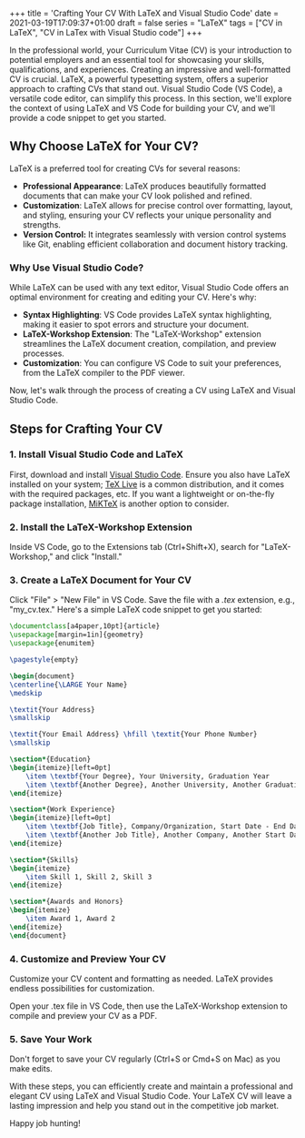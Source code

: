+++
title = 'Crafting Your CV With LaTeX and Visual Studio Code'
date = 2021-03-19T17:09:37+01:00
draft = false
series = "LaTeX"
tags = ["CV in LaTeX", "CV in LaTex with Visual Studio code"]
+++

In the professional world, your Curriculum Vitae (CV) is your introduction to potential employers and an essential tool for showcasing your skills, qualifications, and experiences. Creating an impressive and well-formatted CV is crucial. LaTeX, a powerful typesetting system, offers a superior approach to crafting CVs that stand out. Visual Studio Code (VS Code), a versatile code editor, can simplify this process. In this section, we'll explore the context of using LaTeX and VS Code for building your CV, and we'll provide a code snippet to get you started.

## Why Choose LaTeX for Your CV?

LaTeX is a preferred tool for creating CVs for several reasons:

- **Professional Appearance**: LaTeX produces beautifully formatted documents that can make your CV look polished and refined.
- **Customization**: LaTeX allows for precise control over formatting, layout, and styling, ensuring your CV reflects your unique personality and strengths.
- **Version Control:** It integrates seamlessly with version control systems like Git, enabling efficient collaboration and document history tracking.

### Why Use Visual Studio Code?

While LaTeX can be used with any text editor, Visual Studio Code offers an optimal environment for creating and editing your CV. Here's why:

- **Syntax Highlighting**: VS Code provides LaTeX syntax highlighting, making it easier to spot errors and structure your document.
- **LaTeX-Workshop Extension**: The "LaTeX-Workshop" extension streamlines the LaTeX document creation, compilation, and preview processes.
- **Customization**: You can configure VS Code to suit your preferences, from the LaTeX compiler to the PDF viewer.

Now, let's walk through the process of creating a CV using LaTeX and Visual Studio Code.

## Steps for Crafting Your CV

### 1. Install Visual Studio Code and LaTeX

First, download and install [Visual Studio Code](https://code.visualstudio.com/). Ensure you also have LaTeX installed on your system; [TeX Live](https://tug.org/texlive/) is a common distribution, and it comes with the required packages, etc. If you want a lightweight or on-the-fly package installation, [MiKTeX](https://miktex.org/) is another option to consider.

### 2. Install the LaTeX-Workshop Extension

Inside VS Code, go to the Extensions tab (Ctrl+Shift+X), search for "LaTeX-Workshop," and click "Install."

### 3. Create a LaTeX Document for Your CV

Click "File" > "New File" in VS Code.
Save the file with a _.tex_ extension, e.g., "my_cv.tex."
Here's a simple LaTeX code snippet to get you started:

```latex
\documentclass[a4paper,10pt]{article}
\usepackage[margin=1in]{geometry}
\usepackage{enumitem}

\pagestyle{empty}

\begin{document}
\centerline{\LARGE Your Name}
\medskip

\textit{Your Address}
\smallskip

\textit{Your Email Address} \hfill \textit{Your Phone Number}
\smallskip

\section*{Education}
\begin{itemize}[left=0pt]
    \item \textbf{Your Degree}, Your University, Graduation Year
    \item \textbf{Another Degree}, Another University, Another Graduation Year
\end{itemize}

\section*{Work Experience}
\begin{itemize}[left=0pt]
    \item \textbf{Job Title}, Company/Organization, Start Date - End Date
    \item \textbf{Another Job Title}, Another Company, Another Start Date - Another End Date
\end{itemize}

\section*{Skills}
\begin{itemize}
    \item Skill 1, Skill 2, Skill 3
\end{itemize}

\section*{Awards and Honors}
\begin{itemize}
    \item Award 1, Award 2
\end{itemize}
\end{document}
```

### 4. Customize and Preview Your CV

Customize your CV content and formatting as needed. LaTeX provides endless possibilities for customization.

Open your .tex file in VS Code, then use the LaTeX-Workshop extension to compile and preview your CV as a PDF.

### 5. Save Your Work

Don't forget to save your CV regularly (Ctrl+S or Cmd+S on Mac) as you make edits.

With these steps, you can efficiently create and maintain a professional and elegant CV using LaTeX and Visual Studio Code. Your LaTeX CV will leave a lasting impression and help you stand out in the competitive job market.

Happy job hunting!
